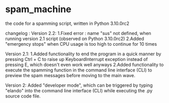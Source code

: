 # spam_machine
the code for a spamming script, written in Python 3.10.0rc2

changelog :
Version 2.2:
1.Fixed error : name "sus" not defined, when running version 2.1 script (observed on Python 3.10.0rc2)
2.Added "emergency stops" when CPU usage is too high to continue for 10 times

Version 2.1:
1.Added functionality to end the program in a quick manner by pressing Ctrl + C to raise up KeyboardInterrupt exception instead of pressing E, which doesn't even work well anyways
2.Added functionality to execute the spamming function in the command line interface (CLI) to preview the spam messages before moving to the main wave.

Version 2:
Added "developer mode", which can be triggered by typing "elando" into the command line interface (CLI) while executing the .py source code file.
